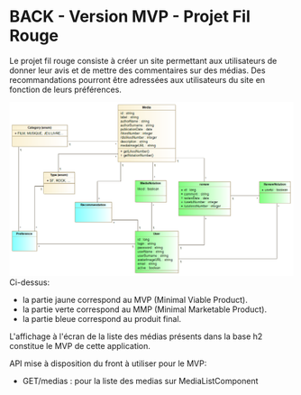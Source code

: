 # BACK - Version MVP - Projet Fil Rouge
Le projet fil rouge consiste à créer un site permettant aux utilisateurs de donner leur avis et de mettre des commentaires sur des médias. 
Des recommandations pourront être adressées aux utilisateurs du site en fonction de leurs préférences. 

![image info](./UML_diagram.png)
Ci-dessus:
- la partie jaune correspond au MVP (Minimal Viable Product).
- la partie verte correspond au MMP (Minimal Marketable Product).
- la partie bleue correspond au produit final. 

L'affichage à l'écran de la liste des médias présents dans la base h2 constitue le MVP de cette application. 

API mise à disposition du front à utiliser pour le MVP:
- GET/medias : pour la liste des medias sur MediaListComponent
